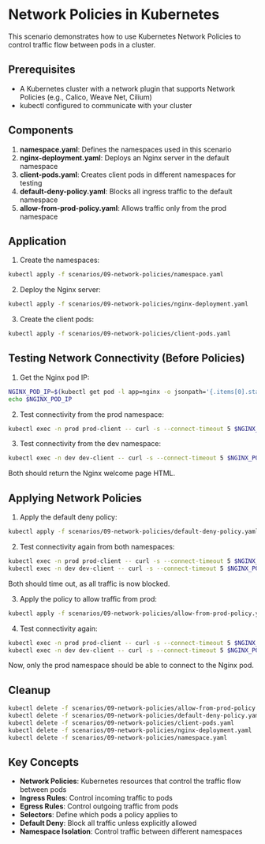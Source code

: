 # Network Policies in Kubernetes

This scenario demonstrates how to use Kubernetes Network Policies to control traffic flow between pods in a cluster.

## Prerequisites

- A Kubernetes cluster with a network plugin that supports Network Policies (e.g., Calico, Weave Net, Cilium)
- kubectl configured to communicate with your cluster

## Components

1. **namespace.yaml**: Defines the namespaces used in this scenario
2. **nginx-deployment.yaml**: Deploys an Nginx server in the default namespace
3. **client-pods.yaml**: Creates client pods in different namespaces for testing
4. **default-deny-policy.yaml**: Blocks all ingress traffic to the default namespace
5. **allow-from-prod-policy.yaml**: Allows traffic only from the prod namespace

## Application

1. Create the namespaces:

```bash
kubectl apply -f scenarios/09-network-policies/namespace.yaml
```

2. Deploy the Nginx server:

```bash
kubectl apply -f scenarios/09-network-policies/nginx-deployment.yaml
```

3. Create the client pods:

```bash
kubectl apply -f scenarios/09-network-policies/client-pods.yaml
```

## Testing Network Connectivity (Before Policies)

1. Get the Nginx pod IP:

```bash
NGINX_POD_IP=$(kubectl get pod -l app=nginx -o jsonpath='{.items[0].status.podIP}')
echo $NGINX_POD_IP
```

2. Test connectivity from the prod namespace:

```bash
kubectl exec -n prod prod-client -- curl -s --connect-timeout 5 $NGINX_POD_IP
```

3. Test connectivity from the dev namespace:

```bash
kubectl exec -n dev dev-client -- curl -s --connect-timeout 5 $NGINX_POD_IP
```

Both should return the Nginx welcome page HTML.

## Applying Network Policies

1. Apply the default deny policy:

```bash
kubectl apply -f scenarios/09-network-policies/default-deny-policy.yaml
```

2. Test connectivity again from both namespaces:

```bash
kubectl exec -n prod prod-client -- curl -s --connect-timeout 5 $NGINX_POD_IP
kubectl exec -n dev dev-client -- curl -s --connect-timeout 5 $NGINX_POD_IP
```

Both should time out, as all traffic is now blocked.

3. Apply the policy to allow traffic from prod:

```bash
kubectl apply -f scenarios/09-network-policies/allow-from-prod-policy.yaml
```

4. Test connectivity again:

```bash
kubectl exec -n prod prod-client -- curl -s --connect-timeout 5 $NGINX_POD_IP
kubectl exec -n dev dev-client -- curl -s --connect-timeout 5 $NGINX_POD_IP
```

Now, only the prod namespace should be able to connect to the Nginx pod.

## Cleanup

```bash
kubectl delete -f scenarios/09-network-policies/allow-from-prod-policy.yaml
kubectl delete -f scenarios/09-network-policies/default-deny-policy.yaml
kubectl delete -f scenarios/09-network-policies/client-pods.yaml
kubectl delete -f scenarios/09-network-policies/nginx-deployment.yaml
kubectl delete -f scenarios/09-network-policies/namespace.yaml
```

## Key Concepts

- **Network Policies**: Kubernetes resources that control the traffic flow between pods
- **Ingress Rules**: Control incoming traffic to pods
- **Egress Rules**: Control outgoing traffic from pods
- **Selectors**: Define which pods a policy applies to
- **Default Deny**: Block all traffic unless explicitly allowed
- **Namespace Isolation**: Control traffic between different namespaces